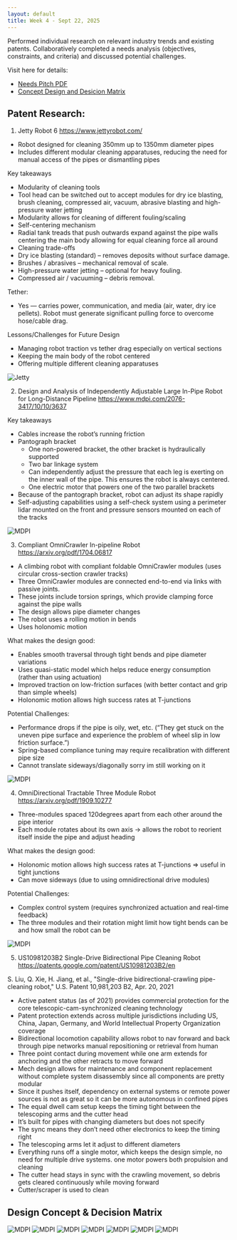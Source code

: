 ```yaml
---
layout: default
title: Week 4 - Sept 22, 2025
---
```


Performed individual research on relevant industry trends and existing patents. Collaboratively completed a needs analysis (objectives, constraints, and criteria) and discussed potential challenges.

Visit here for details:
- [Needs Pitch PDF](https://github.com/warisz/mte-capstone/blob/f968de8cd1b1466b248542422659c415c2c480a8/09_24_MTE481_Needs_Pitch.pdf)
- [Concept Design and Desicion Matrix](https://github.com/warisz/mte-capstone/blob/131c8f04f597d9f97a5b4bb3ea7d4e5839920454/Capstone%20Concept%20Decision%20Matrix.pdf)

## Patent Research: 

1) Jetty Robot 6 
https://www.jettyrobot.com/ 
- Robot designed for cleaning 350mm up to 1350mm diameter pipes 
- Includes different modular cleaning apparatuses, reducing the need for manual access of the pipes or dismantling pipes 

 
Key takeaways 
- Modularity of cleaning tools 
- Tool head can be switched out to accept modules for dry ice blasting, brush cleaning, compressed air, vacuum, abrasive blasting and high-pressure water jetting 
- Modularity allows for cleaning of different fouling/scaling  
- Self-centering mechanism 
- Radial tank treads that push outwards expand against the pipe walls centering the main body allowing for equal cleaning force all around 
- Cleaning trade-offs 
- Dry ice blasting (standard) – removes deposits without surface damage. 
- Brushes / abrasives – mechanical removal of scale. 
- High-pressure water jetting – optional for heavy fouling. 
- Compressed air / vacuuming – debris removal. 

Tether: 
- Yes — carries power, communication, and media (air, water, dry ice pellets). Robot must generate significant pulling force to overcome hose/cable drag. 

Lessons/Challenges for Future Design 
- Managing robot traction vs tether drag especially on vertical sections 
- Keeping the main body of the robot centered 
- Offering multiple different cleaning apparatuses 

![Jetty](../images/sept-22-jetty.png)



2) Design and Analysis of Independently Adjustable Large In-Pipe Robot for Long-Distance Pipeline 
https://www.mdpi.com/2076-3417/10/10/3637 

Key takeaways 
- Cables increase the robot’s running friction 
- Pantograph bracket 
    - One non-powered bracket, the other bracket is hydraulically supported 
    - Two bar linkage system 
    - Can independently adjust the pressure that each leg is exerting on the inner wall of the pipe. This ensures the robot is always centered.  
    - One electric motor that powers one of the two parallel brackets 
- Because of the pantograph bracket, robot can adjust its shape rapidly 
- Self-adjusting capabilities using a self-check system using a perimeter lidar mounted on the front and pressure sensors mounted on each of the tracks 

![MDPI](../images/sept-22-mdpi.png)

3) Compliant OmniCrawler In-pipeline Robot 
https://arxiv.org/pdf/1704.06817 

- A climbing robot with compliant foldable OmniCrawler modules (uses circular cross-section crawler tracks) 
- Three OmniCrawler modules are connected end-to-end via links with passive joints. 
- These joints include torsion springs, which provide clamping force against the pipe walls 
- The design allows pipe diameter changes 
- The robot uses a rolling motion in bends 
- Uses holonomic motion  

What makes the design good:
- Enables smooth traversal through tight bends and pipe diameter variations 
- Uses quasi-static model which helps reduce energy consumption (rather than using actuation) 
- Improved traction on low-friction surfaces (with better contact and grip than simple wheels) 
- Holonomic motion allows high success rates at T-junctions 

Potential Challenges:
- Performance drops if the pipe is oily, wet, etc. (“They get stuck on the uneven pipe surface and experience the problem of wheel slip in low friction surface.”) 
- Spring-based compliance tuning may require recalibration with different pipe size 
- Cannot translate sideways/diagonally sorry im still working on it 

![MDPI](../images/sept-22-omni-crawler.png)


4) OmniDirectional Tractable Three Module Robot 
https://arxiv.org/pdf/1909.10277 
- Three-modules spaced 120degrees apart from each other around the pipe interior 
- Each module rotates about its own axis -> allows the robot to reorient itself inside the pipe and adjust heading 

What makes the design good:
- Holonomic motion allows high success rates at T-junctions => useful in tight junctions 
- Can move sideways (due to using omnidirectional drive modules) 

Potential Challenges:
- Complex control system (requires synchronized actuation and real-time feedback) 
- The three modules and their rotation might limit how tight bends can be and how small the robot can be 

![MDPI](../images/sept-22-omnidirection.png)


5) US10981203B2 Single-Drive Bidirectional Pipe Cleaning Robot 
https://patents.google.com/patent/US10981203B2/en 

S. Liu, Q. Xie, H. Jiang, et al., "Single-drive bidirectional-crawling pipe-cleaning robot," U.S. Patent 10,981,203 B2, Apr. 20, 2021 

- Active patent status (as of 2021) provides commercial protection for the core telescopic-cam-synchronized cleaning technology 
- Patent protection extends across multiple jurisdictions including US, China, Japan, Germany, and World Intellectual Property Organization coverage 
- Bidirectional locomotion capability allows robot to nav forward and back through pipe networks manual repositioning or retrieval from human 
- Three point contact during movement while one arm extends for anchoring and the other retracts to move forward 
- Mech design allows for maintenance and component replacement without complete system disassembly since all components are pretty modular 
- Since it pushes itself, dependency on external systems or remote power sources is not as great so it can be more autonomous in confined pipes 
- The equal dwell cam setup keeps the timing tight between the telescoping arms and the cutter head 
- It’s built for pipes with changing diameters but does not specify 
- The sync means they don’t need other electronics to keep the timing right 
- The telescoping arms let it adjust to different diameters 
- Everything runs off a single motor, which keeps the design simple, no need for multiple drive systems. one motor powers both propulsion and cleaning 
- The cutter head stays in sync with the crawling movement, so debris gets cleared continuously while moving forward 
- Cutter/scraper is used to clean  


## Design Concept & Decision Matrix
![MDPI](../images/Slide1.jpg)
![MDPI](../images/Slide2.jpg)
![MDPI](../images/Slide3.jpg)
![MDPI](../images/Slide4.jpg)
![MDPI](../images/Slide5.jpg)
![MDPI](../images/Slide6.jpg)
![MDPI](../images/Slide7.jpg)
